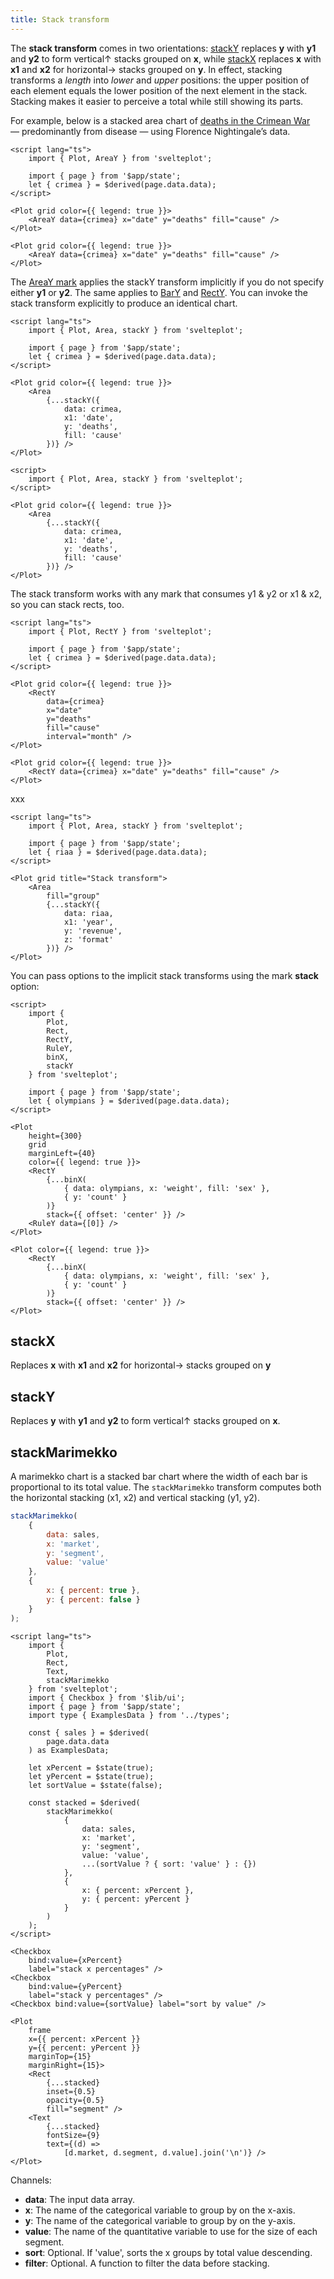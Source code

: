 ```yaml
---
title: Stack transform
---
```


The **stack transform** comes in two orientations: [stackY](/transforms/stack#stackY) replaces **y** with **y1** and **y2** to form vertical↑ stacks grouped on **x**, while [stackX](/transforms/stack#stackX) replaces **x** with **x1** and **x2** for horizontal→ stacks grouped on **y**. In effect, stacking transforms a _length_ into _lower_ and _upper_ positions: the upper position of each element equals the lower position of the next element in the stack. Stacking makes it easier to perceive a total while still showing its parts.

For example, below is a stacked area chart of [deaths in the Crimean War](https://en.wikipedia.org/wiki/Florence_Nightingale#Crimean_War) — predominantly from disease — using Florence Nightingale’s data.

```svelte live
<script lang="ts">
    import { Plot, AreaY } from 'svelteplot';

    import { page } from '$app/state';
    let { crimea } = $derived(page.data.data);
</script>

<Plot grid color={{ legend: true }}>
    <AreaY data={crimea} x="date" y="deaths" fill="cause" />
</Plot>
```

```svelte
<Plot grid color={{ legend: true }}>
    <AreaY data={crimea} x="date" y="deaths" fill="cause" />
</Plot>
```

The [AreaY mark](/marks/area) applies the stackY transform implicitly if you do not specify either **y1** or **y2**. The same applies to [BarY](/marks/bar) and [RectY](/marks/rect). You can invoke the stack transform explicitly to produce an identical chart.

```svelte live
<script lang="ts">
    import { Plot, Area, stackY } from 'svelteplot';

    import { page } from '$app/state';
    let { crimea } = $derived(page.data.data);
</script>

<Plot grid color={{ legend: true }}>
    <Area
        {...stackY({
            data: crimea,
            x1: 'date',
            y: 'deaths',
            fill: 'cause'
        })} />
</Plot>
```

```svelte
<script>
    import { Plot, Area, stackY } from 'svelteplot';
</script>

<Plot grid color={{ legend: true }}>
    <Area
        {...stackY({
            data: crimea,
            x1: 'date',
            y: 'deaths',
            fill: 'cause'
        })} />
</Plot>
```

The stack transform works with any mark that consumes y1 & y2 or x1 & x2, so you can stack rects, too.

```svelte --live
<script lang="ts">
    import { Plot, RectY } from 'svelteplot';

    import { page } from '$app/state';
    let { crimea } = $derived(page.data.data);
</script>

<Plot grid color={{ legend: true }}>
    <RectY
        data={crimea}
        x="date"
        y="deaths"
        fill="cause"
        interval="month" />
</Plot>
```

```svelte
<Plot grid color={{ legend: true }}>
    <RectY data={crimea} x="date" y="deaths" fill="cause" />
</Plot>
```

xxx

```svelte --live
<script lang="ts">
    import { Plot, Area, stackY } from 'svelteplot';

    import { page } from '$app/state';
    let { riaa } = $derived(page.data.data);
</script>

<Plot grid title="Stack transform">
    <Area
        fill="group"
        {...stackY({
            data: riaa,
            x1: 'year',
            y: 'revenue',
            z: 'format'
        })} />
</Plot>
```

You can pass options to the implicit stack transforms using the mark **stack** option:

```svelte live
<script>
    import {
        Plot,
        Rect,
        RectY,
        RuleY,
        binX,
        stackY
    } from 'svelteplot';

    import { page } from '$app/state';
    let { olympians } = $derived(page.data.data);
</script>

<Plot
    height={300}
    grid
    marginLeft={40}
    color={{ legend: true }}>
    <RectY
        {...binX(
            { data: olympians, x: 'weight', fill: 'sex' },
            { y: 'count' }
        )}
        stack={{ offset: 'center' }} />
    <RuleY data={[0]} />
</Plot>
```

```svelte
<Plot color={{ legend: true }}>
    <RectY
        {...binX(
            { data: olympians, x: 'weight', fill: 'sex' },
            { y: 'count' }
        )}
        stack={{ offset: 'center' }} />
</Plot>
```

## stackX

Replaces **x** with **x1** and **x2** for horizontal→ stacks grouped on **y**

## stackY

Replaces **y** with **y1** and **y2** to form vertical↑ stacks grouped on **x**.

## stackMarimekko

A marimekko chart is a stacked bar chart where the width of each bar is proportional to its total value. The `stackMarimekko` transform computes both the horizontal stacking (x1, x2) and vertical stacking (y1, y2).

```js
stackMarimekko(
    {
        data: sales,
        x: 'market',
        y: 'segment',
        value: 'value'
    },
    {
        x: { percent: true },
        y: { percent: false }
    }
);
```

```svelte live
<script lang="ts">
    import {
        Plot,
        Rect,
        Text,
        stackMarimekko
    } from 'svelteplot';
    import { Checkbox } from '$lib/ui';
    import { page } from '$app/state';
    import type { ExamplesData } from '../types';

    const { sales } = $derived(
        page.data.data
    ) as ExamplesData;

    let xPercent = $state(true);
    let yPercent = $state(true);
    let sortValue = $state(false);

    const stacked = $derived(
        stackMarimekko(
            {
                data: sales,
                x: 'market',
                y: 'segment',
                value: 'value',
                ...(sortValue ? { sort: 'value' } : {})
            },
            {
                x: { percent: xPercent },
                y: { percent: yPercent }
            }
        )
    );
</script>

<Checkbox
    bind:value={xPercent}
    label="stack x percentages" />
<Checkbox
    bind:value={yPercent}
    label="stack y percentages" />
<Checkbox bind:value={sortValue} label="sort by value" />

<Plot
    frame
    x={{ percent: xPercent }}
    y={{ percent: yPercent }}
    marginTop={15}
    marginRight={15}>
    <Rect
        {...stacked}
        inset={0.5}
        opacity={0.5}
        fill="segment" />
    <Text
        {...stacked}
        fontSize={9}
        text={(d) =>
            [d.market, d.segment, d.value].join('\n')} />
</Plot>
```

Channels:

- **data**: The input data array.
- **x**: The name of the categorical variable to group by on the x-axis.
- **y**: The name of the categorical variable to group by on the y-axis.
- **value**: The name of the quantitative variable to use for the size of each segment.
- **sort**: Optional. If 'value', sorts the x groups by total value descending.
- **filter**: Optional. A function to filter the data before stacking.
